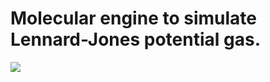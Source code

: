 # Molecular engine to simulate Lennard-Jones potential gas.
![](https://github.com/aslanchek/RealGasModel/animation.gif)
